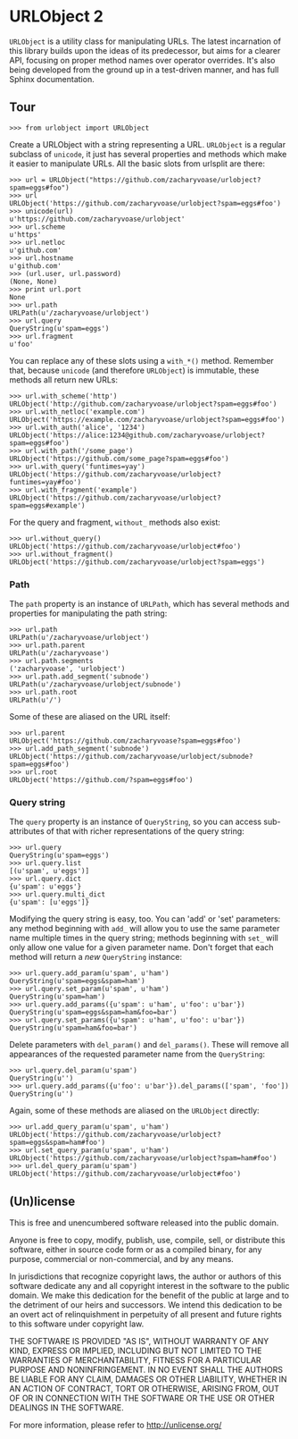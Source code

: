 # URLObject 2

`URLObject` is a utility class for manipulating URLs. The latest incarnation of
this library builds upon the ideas of its predecessor, but aims for a clearer
API, focusing on proper method names over operator overrides. It's also being
developed from the ground up in a test-driven manner, and has full Sphinx
documentation.

## Tour

    >>> from urlobject import URLObject

Create a URLObject with a string representing a URL. `URLObject` is a regular
subclass of `unicode`, it just has several properties and methods which make it
easier to manipulate URLs. All the basic slots from urlsplit are there:

    >>> url = URLObject("https://github.com/zacharyvoase/urlobject?spam=eggs#foo")
    >>> url
    URLObject('https://github.com/zacharyvoase/urlobject?spam=eggs#foo')
    >>> unicode(url)
    u'https://github.com/zacharyvoase/urlobject'
    >>> url.scheme
    u'https'
    >>> url.netloc
    u'github.com'
    >>> url.hostname
    u'github.com'
    >>> (url.user, url.password)
    (None, None)
    >>> print url.port
    None
    >>> url.path
    URLPath(u'/zacharyvoase/urlobject')
    >>> url.query
    QueryString(u'spam=eggs')
    >>> url.fragment
    u'foo'

You can replace any of these slots using a `with_*()` method. Remember
that, because `unicode` (and therefore `URLObject`) is immutable, these methods
all return new URLs:

    >>> url.with_scheme('http')
    URLObject('http://github.com/zacharyvoase/urlobject?spam=eggs#foo')
    >>> url.with_netloc('example.com')
    URLObject('https://example.com/zacharyvoase/urlobject?spam=eggs#foo')
    >>> url.with_auth('alice', '1234')
    URLObject('https://alice:1234@github.com/zacharyvoase/urlobject?spam=eggs#foo')
    >>> url.with_path('/some_page')
    URLObject('https://github.com/some_page?spam=eggs#foo')
    >>> url.with_query('funtimes=yay')
    URLObject('https://github.com/zacharyvoase/urlobject?funtimes=yay#foo')
    >>> url.with_fragment('example')
    URLObject('https://github.com/zacharyvoase/urlobject?spam=eggs#example')

For the query and fragment, `without_` methods also exist:

    >>> url.without_query()
    URLObject('https://github.com/zacharyvoase/urlobject#foo')
    >>> url.without_fragment()
    URLObject('https://github.com/zacharyvoase/urlobject?spam=eggs')


### Path

The `path` property is an instance of `URLPath`, which has several methods and
properties for manipulating the path string:

    >>> url.path
    URLPath(u'/zacharyvoase/urlobject')
    >>> url.path.parent
    URLPath(u'/zacharyvoase')
    >>> url.path.segments
    ('zacharyvoase', 'urlobject')
    >>> url.path.add_segment('subnode')
    URLPath(u'/zacharyvoase/urlobject/subnode')
    >>> url.path.root
    URLPath(u'/')

Some of these are aliased on the URL itself:

    >>> url.parent
    URLObject('https://github.com/zacharyvoase?spam=eggs#foo')
    >>> url.add_path_segment('subnode')
    URLObject('https://github.com/zacharyvoase/urlobject/subnode?spam=eggs#foo')
    >>> url.root
    URLObject('https://github.com/?spam=eggs#foo')


### Query string

The `query` property is an instance of `QueryString`, so you can access
sub-attributes of that with richer representations of the query string:

    >>> url.query
    QueryString(u'spam=eggs')
    >>> url.query.list
    [(u'spam', u'eggs')]
    >>> url.query.dict
    {u'spam': u'eggs'}
    >>> url.query.multi_dict
    {u'spam': [u'eggs']}

Modifying the query string is easy, too. You can 'add' or 'set' parameters: any
method beginning with `add_` will allow you to use the same parameter name
multiple times in the query string; methods beginning with `set_` will only
allow one value for a given parameter name. Don't forget that each method will
return a *new* `QueryString` instance:

    >>> url.query.add_param(u'spam', u'ham')
    QueryString(u'spam=eggs&spam=ham')
    >>> url.query.set_param(u'spam', u'ham')
    QueryString(u'spam=ham')
    >>> url.query.add_params({u'spam': u'ham', u'foo': u'bar'})
    QueryString(u'spam=eggs&spam=ham&foo=bar')
    >>> url.query.set_params({u'spam': u'ham', u'foo': u'bar'})
    QueryString(u'spam=ham&foo=bar')

Delete parameters with `del_param()` and `del_params()`. These will remove all
appearances of the requested parameter name from the `QueryString`:

    >>> url.query.del_param(u'spam')
    QueryString(u'')
    >>> url.query.add_params({u'foo': u'bar'}).del_params(['spam', 'foo'])
    QueryString(u'')

Again, some of these methods are aliased on the `URLObject` directly:

    >>> url.add_query_param(u'spam', u'ham')
    URLObject('https://github.com/zacharyvoase/urlobject?spam=eggs&spam=ham#foo')
    >>> url.set_query_param(u'spam', u'ham')
    URLObject('https://github.com/zacharyvoase/urlobject?spam=ham#foo')
    >>> url.del_query_param(u'spam')
    URLObject('https://github.com/zacharyvoase/urlobject#foo')


## (Un)license

This is free and unencumbered software released into the public domain.

Anyone is free to copy, modify, publish, use, compile, sell, or distribute this
software, either in source code form or as a compiled binary, for any purpose,
commercial or non-commercial, and by any means.

In jurisdictions that recognize copyright laws, the author or authors of this
software dedicate any and all copyright interest in the software to the public
domain. We make this dedication for the benefit of the public at large and to
the detriment of our heirs and successors. We intend this dedication to be an
overt act of relinquishment in perpetuity of all present and future rights to
this software under copyright law.

THE SOFTWARE IS PROVIDED "AS IS", WITHOUT WARRANTY OF ANY KIND, EXPRESS OR
IMPLIED, INCLUDING BUT NOT LIMITED TO THE WARRANTIES OF MERCHANTABILITY, FITNESS
FOR A PARTICULAR PURPOSE AND NONINFRINGEMENT. IN NO EVENT SHALL THE AUTHORS BE
LIABLE FOR ANY CLAIM, DAMAGES OR OTHER LIABILITY, WHETHER IN AN ACTION OF
CONTRACT, TORT OR OTHERWISE, ARISING FROM, OUT OF OR IN CONNECTION WITH THE
SOFTWARE OR THE USE OR OTHER DEALINGS IN THE SOFTWARE.

For more information, please refer to <http://unlicense.org/>
